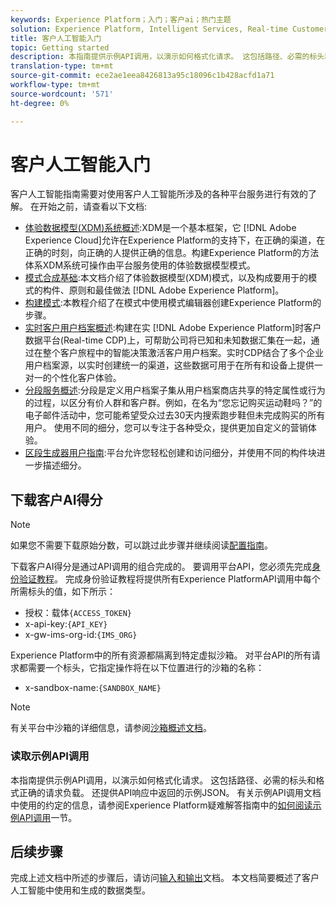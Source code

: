 ```yaml
---
keywords: Experience Platform；入门；客户ai；热门主题
solution: Experience Platform, Intelligent Services, Real-time Customer Data Platform
title: 客户人工智能入门
topic: Getting started
description: 本指南提供示例API调用，以演示如何格式化请求。 这包括路径、必需的标头和格式正确的请求负载。
translation-type: tm+mt
source-git-commit: ece2ae1eea8426813a95c18096c1b428acfd1a71
workflow-type: tm+mt
source-wordcount: '571'
ht-degree: 0%

---
```



# 客户人工智能入门

客户人工智能指南需要对使用客户人工智能所涉及的各种平台服务进行有效的了解。 在开始之前，请查看以下文档:

- [体验数据模型(XDM)系统概述](../../xdm/home.md):XDM是一个基本框架，它 [!DNL Adobe Experience Cloud]允许在Experience Platform的支持下，在正确的渠道，在正确的时刻，向正确的人提供正确的信息。构建Experience Platform的方法体系XDM系统可操作由平台服务使用的体验数据模型模式。
- [模式合成基础](../../xdm/schema/composition.md):本文档介绍了体验数据模型(XDM)模式，以及构成要用于的模式的构件、原则和最佳做法 [!DNL Adobe Experience Platform]。
- [构建模式](../../xdm/tutorials/create-schema-ui.md):本教程介绍了在模式中使用模式编辑器创建Experience Platform的步骤。
- [实时客户用户档案概述](../../rtcdp/overview.md):构建在实 [!DNL Adobe Experience Platform]时客户数据平台(Real-time CDP)上，可帮助公司将已知和未知数据汇集在一起，通过在整个客户旅程中的智能决策激活客户用户档案。实时CDP结合了多个企业用户档案源，以实时创建统一的渠道，这些数据可用于在所有和设备上提供一对一的个性化客户体验。
- [分段服务概述](../../segmentation/home.md):分段是定义用户档案子集从用户档案商店共享的特定属性或行为的过程，以区分有价人群和客户群。例如，在名为“您忘记购买运动鞋吗？”的电子邮件活动中，您可能希望受众过去30天内搜索跑步鞋但未完成购买的所有用户。 使用不同的细分，您可以专注于各种受众，提供更加自定义的营销体验。
- [区段生成器用户指南](../../segmentation/tutorials/create-a-segment.md):平台允许您轻松创建和访问细分，并使用不同的构件块进一步描述细分。

## 下载客户AI得分

>[!NOTE]
>
>如果您不需要下载原始分数，可以跳过此步骤并继续阅读[配置指南](./user-guide/configure.md)。

下载客户AI得分是通过API调用的组合完成的。 要调用平台API，您必须先完成[身份验证教程](https://www.adobe.com/go/platform-api-authentication-en)。 完成身份验证教程将提供所有Experience PlatformAPI调用中每个所需标头的值，如下所示：

- 授权：载体`{ACCESS_TOKEN}`
- x-api-key:`{API_KEY}`
- x-gw-ims-org-id:`{IMS_ORG}`

Experience Platform中的所有资源都隔离到特定虚拟沙箱。 对平台API的所有请求都需要一个标头，它指定操作将在以下位置进行的沙箱的名称：

- x-sandbox-name:`{SANDBOX_NAME}`

>[!NOTE]
>
>有关平台中沙箱的详细信息，请参阅[沙箱概述文档](../../sandboxes/home.md)。

### 读取示例API调用

本指南提供示例API调用，以演示如何格式化请求。 这包括路径、必需的标头和格式正确的请求负载。 还提供API响应中返回的示例JSON。 有关示例API调用文档中使用的约定的信息，请参阅Experience Platform疑难解答指南中的[如何阅读示例API调用](../../landing/troubleshooting.md)一节。

## 后续步骤

完成上述文档中所述的步骤后，请访问[输入和输出](./input-output.md)文档。 本文档简要概述了客户人工智能中使用和生成的数据类型。
